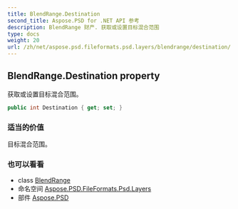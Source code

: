```yaml
---
title: BlendRange.Destination
second_title: Aspose.PSD for .NET API 参考
description: BlendRange 财产. 获取或设置目标混合范围
type: docs
weight: 20
url: /zh/net/aspose.psd.fileformats.psd.layers/blendrange/destination/
---
```

## BlendRange.Destination property

获取或设置目标混合范围。

```csharp
public int Destination { get; set; }
```

### 适当的价值

目标混合范围。

### 也可以看看

* class [BlendRange](../)
* 命名空间 [Aspose.PSD.FileFormats.Psd.Layers](../../blendrange/)
* 部件 [Aspose.PSD](../../../)


